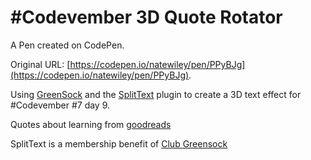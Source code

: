# #Codevember 3D Quote Rotator

A Pen created on CodePen.

Original URL: [https://codepen.io/natewiley/pen/PPyBJg](https://codepen.io/natewiley/pen/PPyBJg).

Using [GreenSock](http://greensock.com/gsap) and the [SplitText](http://greensock.com/SplitText) plugin to create a 3D text effect for #Codevember #7 day 9.

Quotes about learning from  [goodreads](http://www.goodreads.com/quotes/tag/learning)

SplitText is a membership benefit of [Club Greensock](http://greensock.com/club/)